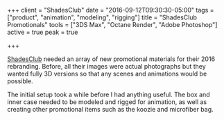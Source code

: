 +++
client = "ShadesClub"
date = "2016-09-12T09:30:30-05:00"
tags = ["product", "animation", "modeling", "rigging"]
title = "ShadesClub Promotionals"
tools = ["3DS Max", "Octane Render", "Adobe Photoshop"]
active = true
peak = true

+++

[ShadesClub](http://www.shadesclub.com/) needed an array of new promotional materials for their 2016 rebranding. Before, all their images were actual photographs but they wanted fully 3D versions so that any scenes and animations would be possible.<!--more-->

The initial setup took a while before I had anything useful. The box and inner case needed to be modeled and rigged for animation, as well as creating other promotional items such as the koozie and microfiber bag.
